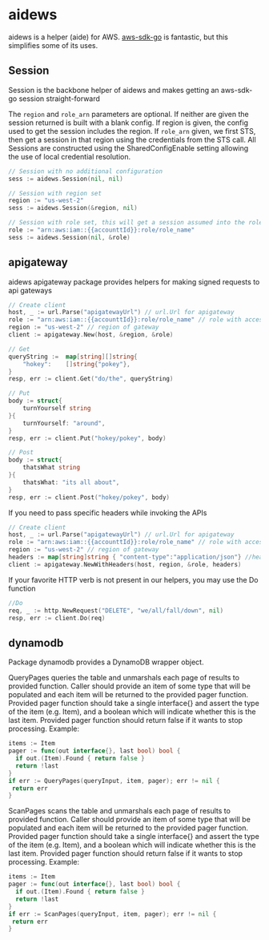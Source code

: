 aidews
======

aidews is a helper (aide) for AWS. [aws-sdk-go](https://github.com/aws/aws-sdk-go) is fantastic, but this simplifies some of its uses.

## Session
Session is the backbone helper of aidews and makes getting an aws-sdk-go session straight-forward

The `region` and `role_arn` parameters are optional. If neither are given the
session returned is built with a blank config. If region is given, the config
used to get the session includes the region. If `role_arn` given, we first STS,
then get a session in that region using the credentials from the STS call.
All Sessions are constructed using the SharedConfigEnable setting allowing
the use of local credential resolution.


``` go
// Session with no additional configuration
sess := aidews.Session(nil, nil)
```

``` go
// Session with region set
region := "us-west-2"
sess := aidews.Session(&region, nil)
```


``` go
// Session with role set, this will get a session assumed into the role passed in
role := "arn:aws:iam::{{accounttId}}:role/role_name"
sess := aidews.Session(nil, &role)
```

## apigateway
aidews apigateway package provides helpers for making signed requests to api gateways

``` go
// Create client
host, _ := url.Parse("apigatewayUrl") // url.Url for apigateway
role := "arn:aws:iam::{{accounttId}}:role/role_name" // role with access to execute api
region := "us-west-2" // region of gateway
client := apigateway.New(host, &region, &role)

// Get
queryString :=  map[string][]string{
	"hokey":    []string{"pokey"},
}
resp, err := client.Get("do/the", queryString)

// Put
body := struct{
    turnYourself string
}{
    turnYourself: "around",
}
resp, err := client.Put("hokey/pokey", body)

// Post
body := struct{
    thatsWhat string
}{
    thatsWhat: "its all about",
}
resp, err := client.Post("hokey/pokey", body)
```

If you need to pass specific headers while invoking the APIs

``` go
// Create client
host, _ := url.Parse("apigatewayUrl") // url.Url for apigateway
role := "arn:aws:iam::{{accounttId}}:role/role_name" // role with access to execute api
region := "us-west-2" // region of gateway
headers := map[string]string { "content-type":"application/json"} //headers to be passed
client := apigateway.NewWithHeaders(host, region, &role, headers)
```

If your favorite HTTP verb is not present in our helpers, you may use the Do function

``` go
//Do
req, _ := http.NewRequest("DELETE", "we/all/fall/down", nil)
resp, err := client.Do(req)
```

## dynamodb

Package dynamodb provides a DynamoDB wrapper object.

QueryPages queries the table and unmarshals each page of results to provided function.
Caller should provide an item of some type that will be populated and each item will be
returned to the provided pager function.
Provided pager function should take a single interface{} and assert the type of the item (e.g. Item),
and a boolean which will indicate whether this is the last item.
Provided pager function should return false if it wants to stop processing.
Example:

```go
items := Item
pager := func(out interface{}, last bool) bool {
  if out.(Item).Found { return false }
  return !last
}
if err := QueryPages(queryInput, item, pager); err != nil {
 return err
}
```

ScanPages scans the table and unmarshals each page of results to provided function.
Caller should provide an item of some type that will be populated and each item will be
returned to the provided pager function.
Provided pager function should take a single interface{} and assert the type of the item (e.g. Item),
and a boolean which will indicate whether this is the last item.
Provided pager function should return false if it wants to stop processing.
Example:

```go
items := Item
pager := func(out interface{}, last bool) bool {
  if out.(Item).Found { return false }
  return !last
}
if err := ScanPages(queryInput, item, pager); err != nil {
 return err
}
```


